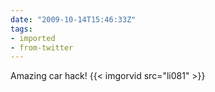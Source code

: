```yaml
---
date: "2009-10-14T15:46:33Z"
tags:
- imported
- from-twitter
---
```

Amazing car hack! {{< imgorvid src="li081" >}}
